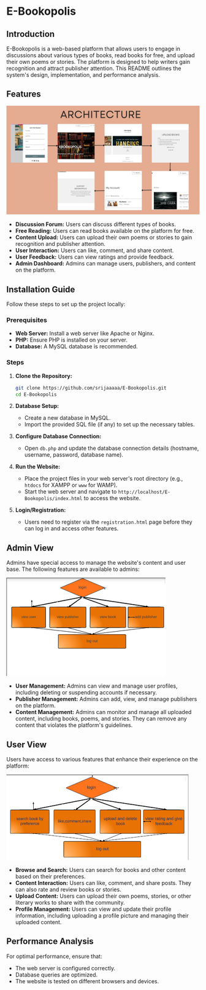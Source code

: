 # E-Bookopolis

## Introduction
E-Bookopolis is a web-based platform that allows users to engage in discussions about various types of books, read books for free, and upload their own poems or stories. The platform is designed to help writers gain recognition and attract publisher attention. This README outlines the system's design, implementation, and performance analysis.

## Features

![Architecture Diagram](https://github.com/srijaaaaa/E-Bookopolis-Book-Community/blob/main/img/architecture.jpg)

- **Discussion Forum:** Users can discuss different types of books.
- **Free Reading:** Users can read books available on the platform for free.
- **Content Upload:** Users can upload their own poems or stories to gain recognition and publisher attention.
- **User Interaction:** Users can like, comment, and share content.
- **User Feedback:** Users can view ratings and provide feedback.
- **Admin Dashboard:** Admins can manage users, publishers, and content on the platform.

## Installation Guide
Follow these steps to set up the project locally:

### Prerequisites
- **Web Server:** Install a web server like Apache or Nginx.
- **PHP:** Ensure PHP is installed on your server.
- **Database:** A MySQL database is recommended.

### Steps
1. **Clone the Repository:**

    ```bash
    git clone https://github.com/srijaaaaa/E-Bookopolis.git
    cd E-Bookopolis
    ```

2. **Database Setup:**
    - Create a new database in MySQL.
    - Import the provided SQL file (if any) to set up the necessary tables.

3. **Configure Database Connection:**
    - Open `db.php` and update the database connection details (hostname, username, password, database name).

4. **Run the Website:**
    - Place the project files in your web server's root directory (e.g., `htdocs` for XAMPP or `www` for WAMP).
    - Start the web server and navigate to `http://localhost/E-Bookopolis/index.html` to access the website.

5. **Login/Registration:**
    - Users need to register via the `registration.html` page before they can log in and access other features.

## Admin View
Admins have special access to manage the website's content and user base. The following features are available to admins:

![Admin Diagram](https://github.com/srijaaaaa/E-Bookopolis-Book-Community/blob/main/img/admin.png)


- **User Management:** Admins can view and manage user profiles, including deleting or suspending accounts if necessary.
- **Publisher Management:** Admins can add, view, and manage publishers on the platform.
- **Content Management:** Admins can monitor and manage all uploaded content, including books, poems, and stories. They can remove any content that violates the platform's guidelines.

## User View
Users have access to various features that enhance their experience on the platform:

![user Diagram](https://github.com/srijaaaaa/E-Bookopolis-Book-Community/blob/main/img/user1.png)

- **Browse and Search:** Users can search for books and other content based on their preferences.
- **Content Interaction:** Users can like, comment, and share posts. They can also rate and review books or stories.
- **Upload Content:** Users can upload their own poems, stories, or other literary works to share with the community.
- **Profile Management:** Users can view and update their profile information, including uploading a profile picture and managing their uploaded content.

## Performance Analysis
For optimal performance, ensure that:

- The web server is configured correctly.
- Database queries are optimized.
- The website is tested on different browsers and devices.
